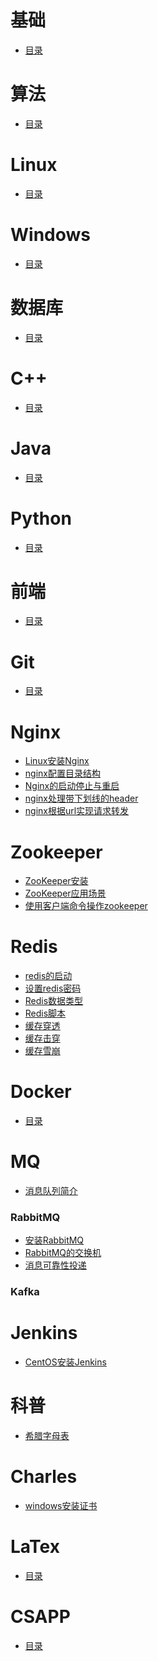 # 基础
- <a href="underlie.md">目录</a>

# 算法
- <a href="ALGORITHM.md">目录</a>

# Linux
- <a href="LINUX.md">目录</a>

# Windows
- <a href="WINDOWS.md">目录</a>

# 数据库
- <a href="DB.md">目录</a>

# C++
- <a href="CPP.md">目录</a>

# Java
- <a href="JAVA.md">目录</a>

# Python
- <a href="PYTHON.md">目录</a>

# 前端
- <a href="FRONTEND.md">目录</a>

# Git
- <a href="Git.md">目录</a>

# Nginx
- <a href="Nginx/Linux安装Nginx.md">Linux安装Nginx</a>
- <a href="Nginx/nginx配置目录结构.md">nginx配置目录结构</a>
- <a href="Nginx/Nginx的启动停止与重启.md">Nginx的启动停止与重启</a>
- <a href="Nginx/nginx处理带下划线的header.md">nginx处理带下划线的header</a>
- <a href="Nginx/nginx根据url实现请求转发.md">nginx根据url实现请求转发</a>

# Zookeeper
- <a href="Zookeeper/ZooKeeper安装.md">ZooKeeper安装</a>
- <a href="Zookeeper/ZooKeeper应用场景.md">ZooKeeper应用场景</a>
- <a href="Zookeeper/使用客户端命令操作zookeeper.md">使用客户端命令操作zookeeper</a>

# Redis
- <a href="Redis/redis的启动.md">redis的启动</a>
- <a href="Redis/设置redis密码.md">设置redis密码</a>
- <a href="Redis/Redis数据类型.md">Redis数据类型</a>
- <a href="Redis/Redis脚本.md">Redis脚本</a>
- <a href="Redis/缓存穿透.md">缓存穿透</a>
- <a href="Redis/缓存击穿.md">缓存击穿</a>
- <a href="Redis/缓存雪崩.md">缓存雪崩</a>

# Docker
- <a href="Docker.md">目录</a>

# MQ
- <a href="RabbitMQ/消息队列简介.md">消息队列简介</a>
### RabbitMQ
- <a href="RabbitMQ/安装RabbitMQ.md">安装RabbitMQ</a>
- <a href="RabbitMQ/RabbitMQ的交换机.md">RabbitMQ的交换机</a>
- <a href="RabbitMQ/消息可靠性投递.md">消息可靠性投递</a>
### Kafka

# Jenkins
- <a href="Jenkins/CentOS安装Jenkins.md">CentOS安装Jenkins</a>

# 科普
- <a href="科普/希腊字母表.md">希腊字母表</a>
<!-- - <a href="科普/穿越计算机的迷雾/01继电器.md">继电器</a>
- <a href="科普/穿越计算机的迷雾/02门电路.md">门电路</a>
- <a href="科普/穿越计算机的迷雾/03二进制加法器.md">二进制加法器</a>
- <a href="科普/穿越计算机的迷雾/04实现减法.md">实现减法</a> -->

# Charles
- <a href="Charles/windows安装证书.md">windows安装证书</a>

# LaTex
- <a href="LATEX.md">目录</a>

# CSAPP
- <a href="CSAPP.md">目录</a>
